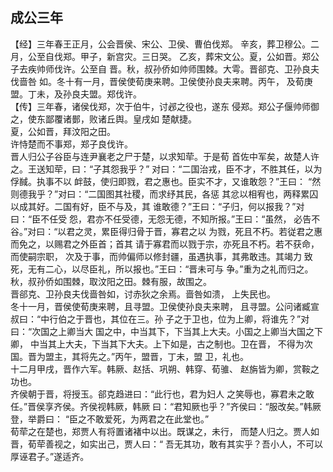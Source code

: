 ## 成公三年

【经】三年春王正月，公会晋侯、宋公、卫侯、曹伯伐郑。
辛亥，葬卫穆公。二月，公至自伐郑。甲子，新宫灾。三日哭。
乙亥，葬宋文公。夏，公如晋。郑公子去疾帅师伐许。公至自
晋。秋，叔孙侨如帅师围棘。大雩。晋郤克、卫孙良夫伐啬咎
如。冬十有一月，晋侯使荀庚来聘。卫侯使孙良夫来聘。丙午，
及荀庚盟。丁未，及孙良夫盟。郑伐许。  
【传】三年春，诸侯伐郑，次于伯牛，讨邲之役也，遂东
侵郑。郑公子偃帅师御之，使东鄙覆诸鄤，败诸丘舆。皇戌如
楚献捷。  
夏，公如晋，拜汶阳之田。  
许恃楚而不事郑，郑子良伐许。  
晋人归公子谷臣与连尹襄老之尸于楚，以求知荦。于是荀
首佐中军矣，故楚人许之。王送知荦，曰：“子其怨我乎？”
对曰：“二国治戎，臣不才，不胜其任，以为俘馘。执事不以
衅鼓，使归即戮，君之惠也。臣实不才，又谁敢怨？”王曰：
“然则德我乎？”对曰：“二国图其社稷，而求纾其民，各惩
其忿以相宥也，两释累囚以成其好。二国有好，臣不与及，其
谁敢德？”王曰：“子归，何以报我？”对曰：“臣不任受
怨，君亦不任受德，无怨无德，不知所报。”王曰：“虽然，
必告不谷。”对曰：“以君之灵，累臣得归骨于晋，寡君之以
为戮，死且不朽。若従君之惠而免之，以赐君之外臣首；首其
请于寡君而以戮于宗，亦死且不朽。若不获命，而使嗣宗职，
次及于事，而帅偏师以修封疆，虽遇执事，其弗敢违。其竭力
致死，无有二心，以尽臣礼，所以报也。”王曰：“晋未可与
争。”重为之礼而归之。  
秋，叔孙侨如围棘，取汶阳之田。棘有服，故围之。  
晋郤克、卫孙良夫伐啬咎如，讨赤狄之余焉。啬咎如溃，
上失民也。  
冬十一月，晋侯使荀庚来聘，且寻盟。卫侯使孙良夫来聘，
且寻盟。公问诸臧宣叔曰：“中行伯之于晋也，其位在三。孙
子之于卫也，位为上卿，将谁先？”对曰：“次国之上卿当大
国之中，中当其下，下当其上大夫。小国之上卿当大国之下卿，
中当其上大夫，下当其下大夫。上下如是，古之制也。卫在晋，
不得为次国。晋为盟主，其将先之。”丙午，盟晋，丁未，盟
卫，礼也。  
十二月甲戌，晋作六军。韩厥、赵括、巩朔、韩穿、荀骓、
赵旃皆为卿，赏鞍之功也。  
齐侯朝于晋，将授玉。郤克趋进曰：“此行也，君为妇人
之笑辱也，寡君未之敢任。”晋侯享齐侯。齐侯视韩厥，韩厥
曰：“君知厥也乎？”齐侯曰：“服改矣。”韩厥登，举爵曰：
“臣之不敢爱死，为两君之在此堂也。”  
荀荦之在楚也，郑贾人有将置诸褚中以出。既谋之，未行，
而楚人归之。贾人如晋，荀荦善视之，如实出己，贾人曰：“
吾无其功，敢有其实乎？吾小人，不可以厚诬君子。”遂适齐。

